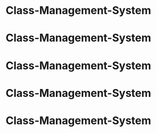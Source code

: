 # Class-Management-System
# Class-Management-System
# Class-Management-System
# Class-Management-System
# Class-Management-System

